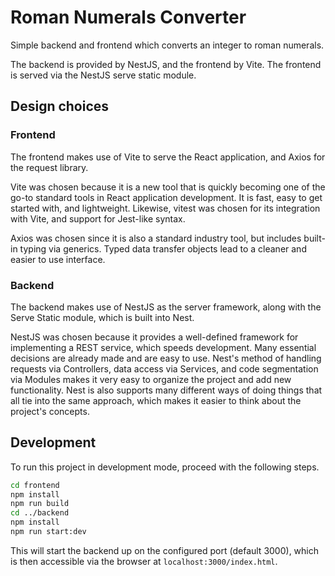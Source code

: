 # Roman Numerals Converter

Simple backend and frontend which converts an integer to roman numerals.

The backend is provided by NestJS, and the frontend by Vite. The frontend is served via the NestJS serve static module.

## Design choices

### Frontend

The frontend makes use of Vite to serve the React application, and Axios for the request library.

Vite was chosen because it is a new tool that is quickly becoming one of the go-to standard tools in React application
development. It is fast, easy to get started with, and lightweight. Likewise, vitest was chosen for its integration with
Vite, and support for Jest-like syntax.

Axios was chosen since it is also a standard industry tool, but includes built-in typing via generics. Typed
data transfer objects lead to a cleaner and easier to use interface.

### Backend

The backend makes use of NestJS as the server framework, along with the Serve Static module, which is built into Nest.

NestJS was chosen because it provides a well-defined framework for implementing a REST service, which speeds development.
Many essential decisions are already made and are easy to use. Nest's method of handling requests via Controllers, data
access via Services, and code segmentation via Modules makes it very easy to organize the project and add new functionality.
Nest is also supports many different ways of doing things that all tie into the same approach, which makes it easier to
think about the project's concepts.

## Development

To run this project in development mode, proceed with the following steps.

```bash
cd frontend
npm install
npm run build
cd ../backend
npm install
npm run start:dev
```

This will start the backend up on the configured port (default 3000), which is then accessible via the browser at `localhost:3000/index.html`.

